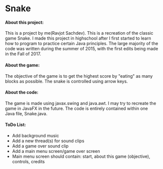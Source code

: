 # Snake
#### About this project:
This is a project by me(Ravjot Sachdev). This is a recreation of the classic game Snake.
I made this project in highschool after I first started to learn how to program to practice certain Java principles.
The large majority of the code was written during the summer of 2015, with the first edits being made in the Fall of 2017.

#### About the game:
The objective of the game is to get the highest score by "eating" as many blocks as possible. The snake is controlled using arrow keys.

#### About the code:
The game is made using javax.swing and java.awt. I may try to recreate the game in JavaFX in the future.
The  code is entirely contained within one Java file, Snake.java.

#### ToDo List:
* Add background music
* Add a new thread(s) for sound clips
* Add a game over sound clip
* Add a main menu screen/game over screen
* Main menu screen should contain: start, about this game (objective), controls, credits
